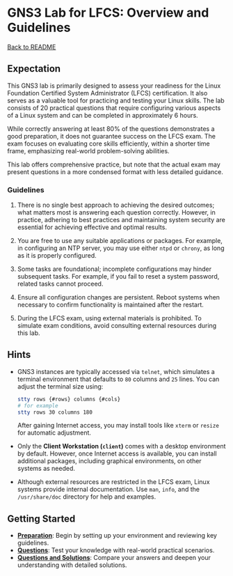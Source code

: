 # GNS3 Lab for LFCS: Overview and Guidelines

[Back to README](README.md)

## Expectation

This GNS3 lab is primarily designed to assess your readiness for the Linux Foundation Certified System Administrator (LFCS) certification. It also serves as a valuable tool for practicing and testing your Linux skills. The lab consists of 20 practical questions that require configuring various aspects of a Linux system and can be completed in approximately 6 hours.

While correctly answering at least 80% of the questions demonstrates a good preparation, it does not guarantee success on the LFCS exam. The exam focuses on evaluating core skills efficiently, within a shorter time frame, emphasizing real-world problem-solving abilities.

This lab offers comprehensive practice, but note that the actual exam may present questions in a more condensed format with less detailed guidance.

### Guidelines

1. There is no single best approach to achieving the desired outcomes; what matters most is answering each question correctly. However, in practice, adhering to best practices and maintaining system security are essential for achieving effective and optimal results.
   
2. You are free to use any suitable applications or packages. For example, in configuring an NTP server, you may use either `ntpd` or `chrony`, as long as it is properly configured.

3. Some tasks are foundational; incomplete configurations may hinder subsequent tasks. For example, if you fail to reset a system password, related tasks cannot proceed.

4. Ensure all configuration changes are persistent. Reboot systems when necessary to confirm functionality is maintained after the restart.

5. During the LFCS exam, using external materials is prohibited. To simulate exam conditions, avoid consulting external resources during this lab.

## Hints

- GNS3 instances are typically accessed via `telnet`, which simulates a terminal environment that defaults to `80` columns and `25` lines. You can adjust the terminal size using:
  ```bash
  stty rows {#rows} columns {#cols}
  # for example
  stty rows 30 columns 180
  ```
  After gaining Internet access, you may install tools like `xterm` or `resize` for automatic adjustment.
  
- Only the **Client Workstation (`client`)** comes with a desktop environment by default. However, once Internet access is available, you can install additional packages, including graphical environments, on other systems as needed.

- Although external resources are restricted in the LFCS exam, Linux systems provide internal documentation. Use `man`, `info`, and the `/usr/share/doc` directory for help and examples.

## Getting Started

- **[Preparation](GNS3%20Lab%20for%20LFCS%20-%20Preparation.md)**: Begin by setting up your environment and reviewing key guidelines.
- **[Questions](GNS3%20Lab%20for%20LFCS%20-%20Questions.md)**: Test your knowledge with real-world practical scenarios.
- **[Questions and Solutions](GNS3%20Lab%20for%20LFCS%20-%20Questions%20and%20Solutions.md)**: Compare your answers and deepen your understanding with detailed solutions.
